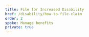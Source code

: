 ```yaml
---
title: File for Increased Disability
href: /disability/how-to-file-claim
order: 2
spoke: Manage benefits
private: true
---
```

